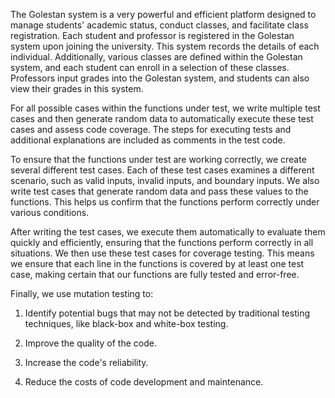 The Golestan system is a very powerful and efficient platform designed to manage students' academic status, conduct classes, and facilitate class registration. Each student and professor is registered in the Golestan system upon joining the university. This system records the details of each individual. 
Additionally, various classes are defined within the Golestan system, and each student can enroll in a selection of these classes. Professors input grades into the Golestan system, and students can also view their grades in this system.

For all possible cases within the functions under test, we write multiple test cases and then generate random data to automatically execute these test cases and assess code coverage. The steps for executing tests and additional explanations are included as comments in the test code.

To ensure that the functions under test are working correctly, we create several different test cases. Each of these test cases examines a different scenario, such as valid inputs, invalid inputs, and boundary inputs. We also write test cases that generate random data and pass these values to the functions. This helps us confirm that the functions perform correctly under various conditions.

After writing the test cases, we execute them automatically to evaluate them quickly and efficiently, ensuring that the functions perform correctly in all situations. We then use these test cases for coverage testing. This means we ensure that each line in the functions is covered by at least one test case, making certain that our functions are fully tested and error-free.

Finally, we use mutation testing to:


  1) Identify potential bugs that may not be detected by traditional testing techniques, like black-box and white-box testing.
  
  2) Improve the quality of the code.
  
  3) Increase the code's reliability.
  
  4) Reduce the costs of code development and maintenance.
